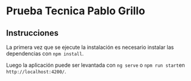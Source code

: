 # Prueba Tecnica Pablo Grillo

## Instrucciones

La primera vez que se ejecute la instalación es necesario instalar las dependencias con `npm install`.

Luego la aplicación puede ser levantada con `ng serve` o `npm run start`en `http://localhost:4200/`.

